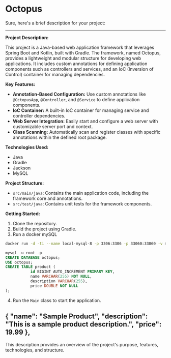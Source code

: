 # Octopus
Sure, here's a brief description for your project:

---

**Project Description:**

This project is a Java-based web application framework that leverages Spring Boot and Kotlin, built with Gradle. The framework, named Octopus, provides a lightweight and modular structure for developing web applications. It includes custom annotations for defining application components such as controllers and services, and an IoC (Inversion of Control) container for managing dependencies.

**Key Features:**
- **Annotation-Based Configuration:** Use custom annotations like `@OctopusApp`, `@Controller`, and `@Service` to define application components.
- **IoC Container:** A built-in IoC container for managing service and controller dependencies.
- **Web Server Integration:** Easily start and configure a web server with customizable server port and context.
- **Class Scanning:** Automatically scan and register classes with specific annotations within the defined root package.

**Technologies Used:**
- Java
- Gradle
- Jackson
- MySQL

**Project Structure:**
- `src/main/java`: Contains the main application code, including the framework core and annotations.
- `src/test/java`: Contains unit tests for the framework components.

**Getting Started:**
1. Clone the repository.
2. Build the project using Gradle.
3. Run a docker mySQL
```bash
docker run -d -ti --name local-mysql-8 -p 3306:3306 -p 33060:33060 -v mysql-data:/var/lib/mysql -e MYSQL_ROOT_PASSWORD=tester mysql:8.0
```
```sql 
mysql -u root -p
CREATE DATABASE octopus;
USE octopus;
CREATE TABLE product (
           id BIGINT AUTO_INCREMENT PRIMARY KEY,
           name VARCHAR(255) NOT NULL,
           description VARCHAR(255),
           price DOUBLE NOT NULL
);
```
4. Run the `Main` class to start the application.

{
"name": "Sample Product",
"description": "This is a sample product description.",
"price": 19.99
},
---

This description provides an overview of the project's purpose, features, technologies, and structure.
